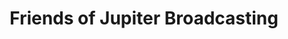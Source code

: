 ---
avatar: /images/people/friends.jpg
avatar_small: /images/people/friends_small.jpg
bio: No bio provided.
homepage: http://www.jupiterbroadcasting.com
instagram: null
linkedin: null
title: Friends of Jupiter Broadcasting
twitter: https://twitter.com/jupitersignal
type: host
username: friends
youtube: null
is_archived: true
---